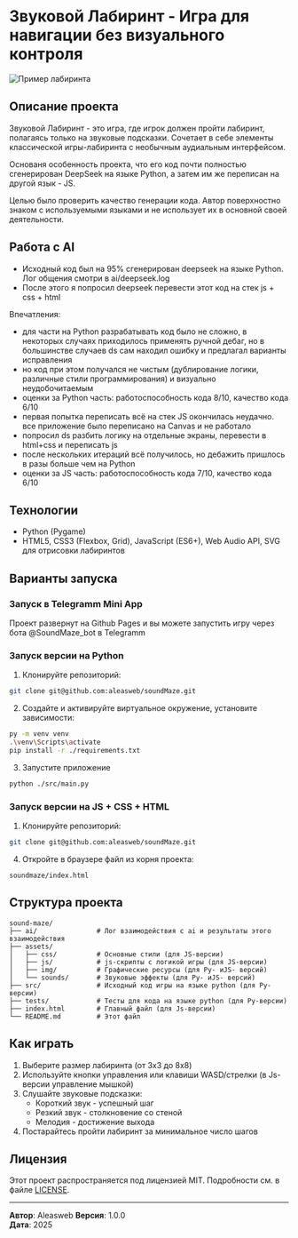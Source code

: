 # Звуковой Лабиринт - Игра для навигации без визуального контроля

![Пример лабиринта](assets/img/maze-preview.png)

## Описание проекта

Звуковой Лабиринт - это игра, где игрок должен пройти лабиринт, полагаясь только на звуковые подсказки. Cочетает в себе элементы классической игры-лабиринта с необычным аудиальным интерфейсом.

Основаня особенность проекта, что его код почти полностью сгенерирован DeepSeek на языке Python, а затем им же переписан на другой язык - JS.

Целью было проверить качество генерации кода. Автор поверхностно знаком с используемыми языками и не использует их в основной своей деятельности.

## Работа с AI

- Исходный код был на 95% сгенерирован deepseek на языке Python. Лог общения смотри в ai/deepseek.log
- После этого я попросил deepseek перевести этот код на стек js + css + html

Впечатления:
- для части на Python разрабатывать код было не сложно, в некоторых случаях приходилось применять ручной дебаг, но в большинстве случаев ds сам находил ошибку и предлагал варианты исправления
- но код при этом получался не чистым (дублирование логики, различные стили программирования) и визуально неудобочитаемым
- оценки за Python часть: работоспособность кода 8/10, качество кода 6/10
- первая попытка переписать всё на стек JS окончилась неудачно. все приложение было переписано на Canvas и не работало
- попросил ds разбить логику на отдельные экраны, перевести в html+css и переписать js
- после нескольких итераций всё получилось, но дебажить пришлось в разы больше чем на Python
- оценки за JS часть: работоспособность кода 7/10, качество кода 6/10

## Технологии

- Python (Pygame)
- HTML5, CSS3 (Flexbox, Grid), JavaScript (ES6+), Web Audio API, SVG для отрисовки лабиринтов

## Варианты запуска

### Запуск в Telegramm Mini App

Проект развернут на Github Pages и вы можете запустить игру через бота @SoundMaze_bot в Telegramm

### Запуск версии на Python

1. Клонируйте репозиторий:
```bash
git clone git@github.com:aleasweb/soundMaze.git
```

2. Создайте и активируйте виртуальное окружение, установите зависимости:
```bash
py -m venv venv
.\venv\Scripts\activate
pip install -r ./requirements.txt
```

3. Запустите приложение
```bash
python ./src/main.py
```

### Запуск версии на JS + CSS + HTML

1. Клонируйте репозиторий:
```bash
git clone git@github.com:aleasweb/soundMaze.git
```

4. Откройте в браузере файл из корня проекта:
```
soundmaze/index.html
```

## Структура проекта

```
sound-maze/
├── ai/               # Лог взаимодействия с ai и результаты этого взаимодействия
├── assets/
│   ├── css/          # Основные стили (для JS-версии)
│   ├── js/           # js-скрипты с логикой игры (для JS-версии)
│   ├── img/          # Графические ресурсы (для Py- иJS- версий)
│   └── sounds/       # Звуковые эффекты (для Py- иJS- версий)
├── src/              # Исходный код игры на языке python (для Py-версии)
├── tests/            # Тесты для кода на языке python (для Py-версии)
├── index.html        # Главный файл (для Js-версии)
└── README.md         # Этот файл
```

## Как играть

1. Выберите размер лабиринта (от 3x3 до 8x8)
2. Используйте кнопки управления или клавиши WASD/стрелки (в Js-версии управление мышкой)
3. Слушайте звуковые подсказки:
   - Короткий звук - успешный шаг
   - Резкий звук - столкновение со стеной
   - Мелодия - достижение выхода
4. Постарайтесь пройти лабиринт за минимальное число шагов


## Лицензия

Этот проект распространяется под лицензией MIT. Подробности см. в файле [LICENSE](LICENSE).

---

**Автор**: Aleasweb
**Версия**: 1.0.0  
**Дата**: 2025
